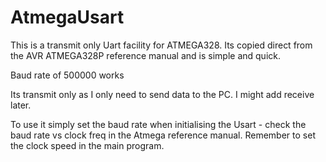 # AtmegaUsart
This is a transmit only Uart facility for ATMEGA328.  Its copied direct from the AVR ATMEGA328P reference manual and is simple and quick.

Baud rate of 500000 works

Its transmit only as I only need to send data to the PC.  I might add receive later.

To use it simply set the baud rate when initialising the Usart - check the baud rate vs clock freq in the Atmega reference manual.  Remember to set the clock speed in the main program. 

